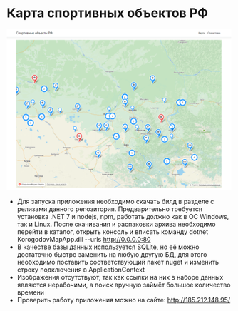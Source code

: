 # Карта спортивных объектов РФ
![Изображение](https://github.com/megageorgio/SportObjectsMap/raw/master/preview.png)
* Для запуска приложения необходимо скачать билд в разделе с релизами данного репозитория. Предварительно требуется установка .NET 7 и nodejs, npm, работать должно как в ОС Windows, так и Linux. После скачивания и распаковки архива необходимо перейти в каталог, открыть консоль и вписать команду dotnet KorogodovMapApp.dll --urls http://0.0.0.0:80
* В качестве базы данных используется SQLite, но её можно достаточно быстро заменить на любую другую БД, для этого необходимо поставить соответствующий пакет nuget и изменить строку подключения в ApplicationContext
* Изображения отсутствуют, так как ссылки на них в наборе данных являются нерабочими, а поиск вручную займёт большое количество времени
* Проверить работу приложения можно на сайте: http://185.212.148.95/
